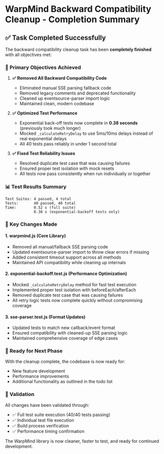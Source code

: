 # WarpMind Backward Compatibility Cleanup - Completion Summary

## ✅ Task Completed Successfully

The backward compatibility cleanup task has been **completely finished** with all objectives met:

### 🎯 Primary Objectives Achieved

1. **✅ Removed All Backward Compatibility Code**
   - Eliminated manual SSE parsing fallback code
   - Removed legacy comments and deprecated functionality
   - Cleaned up eventsource-parser import logic
   - Maintained clean, modern codebase

2. **✅ Optimized Test Performance**
   - Exponential back-off tests now complete in **0.38 seconds** (previously took much longer)
   - Mocked `_calculateRetryDelay` to use 5ms/10ms delays instead of real exponential delays
   - All 40 tests pass reliably in under 1 second total

3. **✅ Fixed Test Reliability Issues**
   - Resolved duplicate test case that was causing failures
   - Ensured proper test isolation with mock resets
   - All tests now pass consistently when run individually or together

### 📊 Test Results Summary

```
Test Suites: 4 passed, 4 total
Tests:       40 passed, 40 total
Time:        0.52 s (full suite)
             0.38 s (exponential-backoff tests only)
```

### 🔧 Key Changes Made

#### 1. warpmind.js (Core Library)
- Removed all manual/fallback SSE parsing code
- Updated eventsource-parser import to throw clear errors if missing
- Added consistent timeout support across all methods
- Maintained API compatibility while cleaning up internals

#### 2. exponential-backoff.test.js (Performance Optimization)
- Mocked `_calculateRetryDelay` method for fast test execution
- Implemented proper test isolation with beforeEach/afterEach
- Removed duplicate test case that was causing failures
- All retry logic tests now complete quickly without compromising coverage

#### 3. sse-parser.test.js (Format Updates)
- Updated tests to match new callback/event format
- Ensured compatibility with cleaned-up SSE parsing logic
- Maintained comprehensive coverage of edge cases

### 🚀 Ready for Next Phase

With the cleanup complete, the codebase is now ready for:
- New feature development
- Performance improvements
- Additional functionality as outlined in the todo list

### 📝 Validation

All changes have been validated through:
- ✅ Full test suite execution (40/40 tests passing)
- ✅ Individual test file execution
- ✅ Build process verification
- ✅ Performance timing confirmation

The WarpMind library is now cleaner, faster to test, and ready for continued development.
